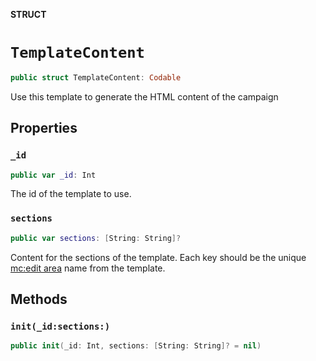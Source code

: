 **STRUCT**

# `TemplateContent`

```swift
public struct TemplateContent: Codable
```

Use this template to generate the HTML content of the campaign

## Properties
### `_id`

```swift
public var _id: Int
```

The id of the template to use.

### `sections`

```swift
public var sections: [String: String]?
```

Content for the sections of the template. Each key should be the unique [mc:edit area](https://mailchimp.com/help/create-editable-content-areas-with-mailchimps-template-language/) name from the template.

## Methods
### `init(_id:sections:)`

```swift
public init(_id: Int, sections: [String: String]? = nil)
```
